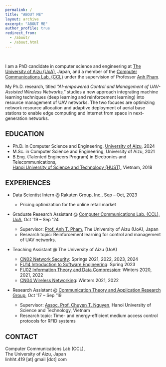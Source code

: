 ```yaml
---
permalink: /
title: "ABOUT ME"
layout: archive
excerpt: "ABOUT ME"
author_profile: true
redirect_from: 
  - /about/
  - /about.html
---
```

<!-- Google tag (gtag.js) -->

<script async src="https://www.googletagmanager.com/gtag/js?id=G-FTB71GTS1Y"></script>

<script>
  window.dataLayer = window.dataLayer || [];
  function gtag(){dataLayer.push(arguments);}
  gtag('js', new Date());

  gtag('config', 'G-FTB71GTS1Y');
</script>

<br>

I am a PhD candidate in computer science and engineering at [The University of Aizu (UoA)](https://u-aizu.ac.jp/en/), Japan, and a member of the [Computer Communications Lab. (CCL)](http://web-ext.u-aizu.ac.jp/labs/ce-cc/) under the supervision of Professor [Anh Pham](https://u-aizu.ac.jp/~pham/).

My Ph.D. research, titled _"AI-empowered Control and Management of UAV-Assisted Wireless Networks,"_ studies a new approach integrating machine learning techniques (deep learning and reinforcement learning) into resource management of UAV networks. The two focuses are optimizing network resource allocation and adaptive deployment of aerial base stations to enable edge computing and internet from space in next-generation networks.

<!-- My interests include statistics, data analysis, and data-driven forecasting. I am passionate and curious about finding insights from large-scale data and developing data-driven solutions to business problems.  -->

## EDUCATION

* Ph.D. in Computer Science and Engineering, [University of Aizu](https://u-aizu.ac.jp/en/), 2024
* M.Sc. in Computer Science and Engineering, University of Aizu, 2021
* B.Eng. (Talented Engineers Program) in Electronics and Telecommunications,\
[Hanoi University of Science and Technology (HUST)](https://en.hust.edu.vn/web/en/home), Vietnam, 2018

<!--[IBM Data Science Professional Certificate Program](https://www.coursera.org/professional-certificates/ibm-data-science)

[DeepLearning.AI Deep Learning Specialization](https://www.coursera.org/specializations/deep-learning) -->

## EXPERIENCES

* Data Scientist Intern @ Rakuten Group, Inc., Sep – Oct, 2023
  * Pricing optimization for the online retail market

* Graduate Research Assistant @ [Computer Communications Lab. (CCL), UoA](http://web-ext.u-aizu.ac.jp/labs/ce-cc/), Oct '19 – Sep '24
  * Supervisor: [Prof. Anh T. Pham](https://u-aizu.ac.jp/~pham/), The University of Aizu (UoA), Japan
  * Research topic: Reinforcement learning for control and management of UAV networks.

* Teaching Assistant @ The University of Aizu (UoA)
  * [CN02 Network Security](http://web-ext.u-aizu.ac.jp/official/curriculum/syllabus/2022_1_E_015.html#14101): Springs 2021, 2022, 2023, 2024
  * [FU14 Introduction to Software Engineering](https://web-ext.u-aizu.ac.jp/official/curriculum/syllabus/2024_1_E_013.html#FU14): Spring 2023
  * [FU02 Information Theory and Data Compression](http://web-ext.u-aizu.ac.jp/official/curriculum/syllabus/2022_1_E_013.html#13415): Winters 2020, 2021, 2022
  * [CN04 Wireless Networking](http://web-ext.u-aizu.ac.jp/official/curriculum/syllabus/2022_1_E_015.html#14103): Winters 2021, 2022

* Research Assistant @ [Communication Theory and Application Research Group](https://sites.google.com/site/ntchuyenkyoto/lab?authuser=0), Oct '17 – Sep '19
  * Supervisor: [Assoc. Prof. Chuyen T. Nguyen](https://sites.google.com/site/ntchuyenkyoto/home?authuser=0), Hanoi University of Science and Technology, Vietnam
  * Research topic: Time- and energy-efficient medium access control protocols for RFID systems

  <!-- aiming to reduce identification time and energy consumption of passive RFID systems under non-ideal channel conditions. -->

<!-- * Research Assistant, [Computer Communications Laboratory (CCL)](http://web-ext.u-aizu.ac.jp/labs/ce-cc/), University of Aizu, Oct. 2019 – now
  * Oct. 2021 - Now: Seeking AI-empowered solutions to optimize network resource allocation and adaptive deployment of aerial base stations to enable edge computing in next-generation cellular networks.
  * Oct. 2019 - Sep. 2021: Designed multiple access protocols to support massive machine-type communications in 5G and beyond networks.  
  * Advisor: Professor [Anh T. Pham](https://u-aizu.ac.jp/~pham/)

* Research Assistant, [Communication Theory and Application Research Group (CTARG)](https://sites.google.com/site/ntchuyenkyoto/lab?authuser=0), Hanoi University of Science and Technology, Oct. 2017 – Sep. 2019
  * Designed energy-efficient multiple access mechanisms for large-scale Radio Frequency Identification (RFID) systems.
  * Advisor: Professor [Chuyen T. Nguyen](https://sites.google.com/site/ntchuyenkyoto/home?authuser=0) -->

## CONTACT

Computer Communications Lab (CCL),\
The University of Aizu, Japan\
linhht.419 [at] gmail [dot] com
